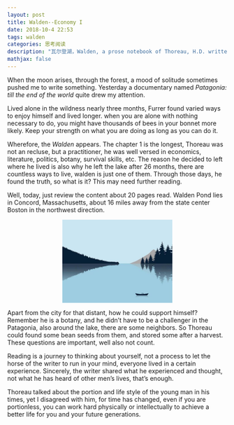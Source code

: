 ```yaml
---
layout: post
title: Walden--Economy I
date: 2018-10-4 22:53
tags: walden
categories: 思考阅读
description: "瓦尔登湖，Walden, a prose notebook of Thoreau, H.D. written in his two years life around the lake Walden, the book is printed by CAPH Press, 2016."
mathjax: false
---
```


When the moon arises, through the forest, a mood of solitude sometimes pushed me to write something. Yesterday a documentary named *Patagonia: till the end of the world* quite drew my attention. <!--more-->

Lived alone in the wildness nearly three months, Furrer found varied ways to enjoy himself and lived longer. when you are alone with nothing necessary to do, you might have thousands of bees in your bonnet more likely. Keep your strength on what you are doing as long as you can do it.

Wherefore, the *Walden* appears. The chapter 1 is the longest, Thoreau was not an recluse, but a practitioner, he was well versed in economics, literature, politics, botany, survival skills, etc. The reason he decided to left where he lived is also why he left the lake after 26 months, there are countless ways to live, walden is just one of them. Through those days, he found the truth, so what is it? This may need further reading.

Well, today, just review the content about 20 pages read. Walden Pond lies in Concord, Massachusetts, about 16 miles away from the state center Boston in the northwest direction.

<div  align="center">
<img src="\images\think\walden_pond.jpg"  width="50%" height="50%" align=center />
</div>

Apart from the city for that distant, how he could support himself? Remember he is a botany, and he didn’t have to be a challenger in the Patagonia, also around the lake, there are some neighbors. So Thoreau could found some bean seeds from them, and stored some after a harvest. These questions are important, well also not count.

Reading is a journey to thinking about yourself, not a process to let the horse of the writer to run in your mind, everyone lived in a certain experience. Sincerely, the writer shared what he experienced and thought, not what he has heard of other men’s lives, that’s enough.

Thoreau talked about the portion and life style of the young man in his times, yet I disagreed with him, for time has changed, even if you are portionless, you can work hard physically or intellectually to achieve a better life for you and your future generations. 